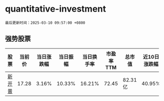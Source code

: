 # quantitative-investment

`最后更新时间：2025-03-10 09:57:00 +0800`

## 强势股票

|股票|当前价|当日涨跌幅|当日振幅|当日换手率|市盈率TTM|总市值|近10日涨跌幅|
|----|----|----|----|----|----|----|----|
|[新开普](https://xueqiu.com/S/SZ300248)|17.28|3.16%|10.33%|16.21%|72.45|82.31亿|40.95%|
